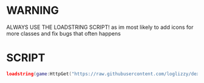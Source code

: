 # WARNING
ALWAYS USE THE LOADSTRING SCRIPT! as im most likely to add icons for more classes and fix bugs that often happens

# SCRIPT
```lua
loadstring(game:HttpGet("https://raw.githubusercontent.com/loglizzy/dex-custom-icons/main/main.lua"))()
```
